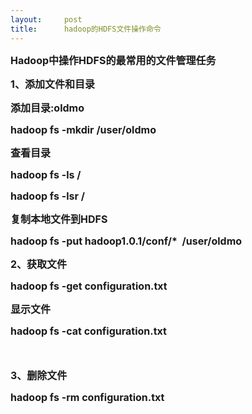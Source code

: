 ```yaml
---
layout:     post
title:      hadoop的HDFS文件操作命令
---
```

<div id="article_content" class="article_content clearfix csdn-tracking-statistics" data-pid="blog" data-mod="popu_307" data-dsm="post">
								            <link rel="stylesheet" href="https://csdnimg.cn/release/phoenix/template/css/ck_htmledit_views-f76675cdea.css">
						<div class="htmledit_views" id="content_views">
                <p><span style="font-size:medium;"><strong>Hadoop中操作HDFS的最常用的文件管理任务<br></strong>
</span>
</p>
<p><span style="font-size:medium;"><strong>1、添加文件和目录</strong>
</span>
</p>
<p><span style="font-size:medium;"><strong>添加目录:oldmo</strong>
</span>
</p>
<p><span style="font-size:medium;"><strong>hadoop fs -mkdir /user/oldmo</strong>
</span>
</p>
<p><span style="font-size:medium;"><strong>查看目录</strong>
</span>
</p>
<p><span style="font-size:medium;"><strong>hadoop fs -ls /</strong>
</span>
</p>
<p><span style="font-size:medium;"><strong>hadoop fs -lsr /</strong>
</span>
</p>
<p><span style="font-size:medium;"><strong>复制本地文件到HDFS</strong>
</span>
</p>
<p><span style="font-size:medium;"><strong>hadoop fs -put hadoop1.0.1/conf/*  /user/oldmo</strong>
</span>
</p>
<p><span style="font-size:medium;"><strong>2、获取文件</strong>
</span>
</p>
<p><span style="font-size:medium;"><strong>hadoop fs -get configuration.txt</strong>
</span>
</p>
<p><span style="font-size:medium;"><strong>显示文件</strong>
</span>
</p>
<p><span style="font-size:medium;"><strong>hadoop fs -cat configuration.txt</strong>
</span>
</p>
<p><span style="font-size:medium;"> </span>
</p>
<p><span style="font-size:medium;"><strong>3、删除文件</strong>
</span>
</p>
<p><span style="font-size:medium;"><strong>hadoop fs -rm configuration.txt</strong>
</span>
</p>            </div>
                </div>